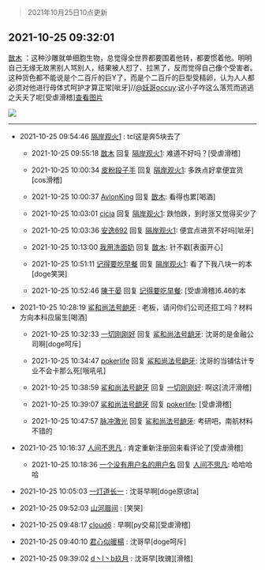 > 2021年10月25日10点更新
<link rel="stylesheet" href="https://cdn.jsdelivr.net/gh/taotie6/sampleJSON@main/css/photo_show.css">
<meta name="referrer" content="no-referrer" />


 ## 2021-10-25 09:32:01 

 [㪚木](https://www.coolapk.com/feed/30932438?shareKey=ZTE0NWIyNTk3ZTkzNjE3NjBjZWI~) ：这种沙雕就单细胞生物，总觉得全世界都要围着他转，都要惯着他。明明自己无缘无故黑别人骂别人，结果被人怼了、拉黑了，反而觉得自己像个受害者。
这种货色都不能说是个二百斤的巨Y了，而是个二百斤的巨型受精卵<!--break-->，认为人人都必须对他进行母体式呵护才算正常[呲牙]//<a class="feed-link-uname" href="/u/妖哥occuy">@妖哥occuy</a>:这小子咋这么落荒而逃逃之夭夭了呢[受虐滑稽]<a class="feed-forward-pic" href="http://image.coolapk.com/feed/2021/1025/09/1388591_0aa9f1da_4636_5052@1080x2340.jpeg">查看图片</a> 

<div class="album">
<img class="img-item" src="https://image.coolapk.com/feed/2020/0606/14/1081091_39c516f3_5623_1393@320x180.gif" />
</div>

 ------- 

- 2021-10-25 09:54:46 [隔岸观火1](uid=1428246) : tcl这是奔5块去了 

    - 2021-10-25 09:55:18 [㪚木](uid=1081091) 回复 [隔岸观火1](uid=1428246): 难道不好吗？[受虐滑稽] 

    - 2021-10-25 10:00:34 [皮粉段子手](uid=884077) 回复 [隔岸观火1](uid=1428246): 多跌点好拿便宜货[cos滑稽] 

    - 2021-10-25 10:00:37 [AvlonKing](uid=964891) 回复 [㪚木](uid=1081091): 看得也累[喝酒] 

    - 2021-10-25 10:03:01 [cicia](uid=6177749) 回复 [隔岸观火1](uid=1428246): 跌怕跌，到时涨又觉得买少了 

    - 2021-10-25 10:03:36 [安逸692](uid=1171740) 回复 [隔岸观火1](uid=1428246): 便宜点进货不好吗[呲牙] 

    - 2021-10-25 10:13:00 [我用洗面奶](uid=959542) 回复 [㪚木](uid=1081091): 针不戳[表面开心] 

    - 2021-10-25 10:51:11 [记得要吃早餐](uid=4374824) 回复 [隔岸观火1](uid=1428246): 看了下我八块一的本[doge笑哭] 

    - 2021-10-25 10:52:46 [陳于晏](uid=506147) 回复 [记得要吃早餐](uid=4374824): [受虐滑稽]6.46的本 

- 2021-10-25 10:28:19 [鲨和尚法号龅牙](uid=13728628) : 老板，请问你们公司还招工吗？材料方向本科应届生[喝酒] 

    - 2021-10-25 10:32:33 [一切刚刚好](uid=701389) 回复 [鲨和尚法号龅牙](uid=13728628): 沈哥的是金融公司啊[doge呵斥] 

    - 2021-10-25 10:34:47 [pokerlife](uid=575409) 回复 [鲨和尚法号龅牙](uid=13728628): 沈哥的当铺估计专业不会卡那么死[哦吼吼] 

    - 2021-10-25 10:38:59 [鲨和尚法号龅牙](uid=13728628) 回复 [一切刚刚好](uid=701389): 啊这[流汗滑稽] 

    - 2021-10-25 10:39:07 [鲨和尚法号龅牙](uid=13728628) 回复 [pokerlife](uid=575409): [受虐滑稽] 

    - 2021-10-25 10:47:57 [脉冲激光](uid=1825566) 回复 [鲨和尚法号龅牙](uid=13728628): 考研吧，南航材料不错的 

- 2021-10-25 10:16:37 [人间不思凡](uid=2080265) : 肯定重新注册回来看评论了[受虐滑稽] 

    - 2021-10-25 10:18:36 [一个没有用户名的用户名](uid=1314924) 回复 [人间不思凡](uid=2080265): 哈哈哈哈 

- 2021-10-25 10:05:03 [一灯道长一](uid=2901910) : 沈哥早啊[doge原谅ta] 

- 2021-10-25 09:52:03 [山河眉间](uid=1553724) : [笑哭] 

- 2021-10-25 09:48:17 [cloud6](uid=852635) : 早啊[py交易][受虐滑稽] 

- 2021-10-25 09:40:10 [君心似暖楊](uid=3303409) : 沈哥早[doge呵斥] 

- 2021-10-25 09:39:02 [d丶I丶b玖月](uid=2952537) : 沈哥早[玫瑰][滑稽] 

